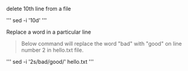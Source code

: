 delete 10th line from a  file

'''
sed -i '10d' <file>
'''

Replace a word in a particular line
> Below command will replace the word "bad" with "good" on line number 2 in hello.txt file.

'''
sed -i '2s/bad/good/' hello.txt
'''
